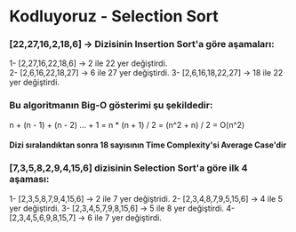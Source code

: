 # Kodluyoruz - Selection Sort

### [22,27,16,2,18,6] -> Dizisinin Insertion Sort'a göre aşamaları: <br />

1- [2,27,16,22,18,6] -> 2 ile 22 yer değiştirdi. <br />
2- [2,6,16,22,18,27] -> 6 ile 27 yer değiştirdi.
3- [2,6,16,18,22,27] -> 18 ile 22 yer değiştirdi.

### Bu algoritmanın Big-O gösterimi şu şekildedir:

n + (n - 1) + (n - 2) ... + 1
= n * (n + 1) / 2
= (n^2 + n) / 2
= O(n^2)

#### Dizi sıralandıktan sonra 18 sayısının Time Complexity'si Average Case'dir

### [7,3,5,8,2,9,4,15,6] dizisinin Selection Sort'a göre ilk 4 aşaması:

1- [2,3,5,8,7,9,4,15,6] -> 2 ile 7 yer değiştridi.
2- [2,3,4,8,7,9,5,15,6] -> 4 ile 5 yer değiştirdi.
3- [2,3,4,5,7,9,8,15,6] -> 5 ile 8 yer değiştirdi.
4- [2,3,4,5,6,9,8,15,7] -> 6 ile 7 yer değiştirdi.
